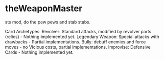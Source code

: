 # theWeaponMaster
sts mod, do the pew pews and stab stabs.

Card Archetypes:
Revolver: Standard attacks, modified by revolver parts (relics) - Nothing implemented yet.
Legendary Weapon: Special attacks with drawbacks - Partial implementations.
Bully: debuff enemies and force moves - no Vicious costs, partial implementations.
Improvise: Defensive Cards - Nothing implemented yet.
